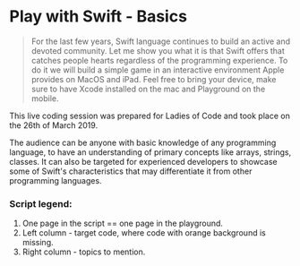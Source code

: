 # Play with Swift - Basics

> For the last few years, Swift language continues to build an active and devoted community. Let me show you what it is that Swift offers that catches people hearts regardless of the programming experience. To do it we will build a simple game in an interactive environment Apple provides on MacOS and iPad. Feel free to bring your device, make sure to have Xcode installed on the mac and Playground on the mobile.

This live coding session was prepared for Ladies of Code and took place on the 26th of March 2019.

The audience can be anyone with basic knowledge of any programming language, to have an understanding of primary concepts like arrays, strings, classes. It can also be targeted for experienced developers to showcase some of Swift's characteristics that may differentiate it from other programming languages. 

### Script legend:
1. One page in the script == one page in the playground.
2. Left column - target code, where code with orange background is missing.
3. Right column - topics to mention.
